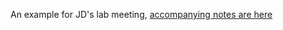 An example for JD's lab meeting, [accompanying notes are here](https://github.com/mac-theobio/useMakestuff/blob/master/make_intro.md)
